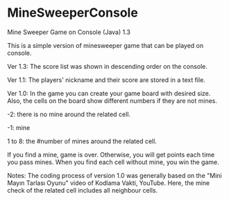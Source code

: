 # MineSweeperConsole
Mine Sweeper Game on Console (Java) 1.3

This is a simple version of minesweeper game that can be played on console.

Ver 1.3:
The score list was shown in descending order on the console.

Ver 1.1:
The players' nickname and their score are stored in a text file.

Ver 1.0:
In the game you can create your game board with desired size. Also, the cells on the board show different numbers if they are not mines.

-2: there is no mine around the related cell.

-1: mine

1 to 8: the #number of mines around the related cell.

If you find a mine, game is over. Otherwise, you will get points each time you pass mines. When you find each cell  without mine, you win the game.

Notes:
The coding process of version 1.0 was generally based on the "Mini Mayın Tarlası Oyunu" video of Kodlama Vakti, YouTube.
Here, the mine check of the related cell includes all neighbour cells.
